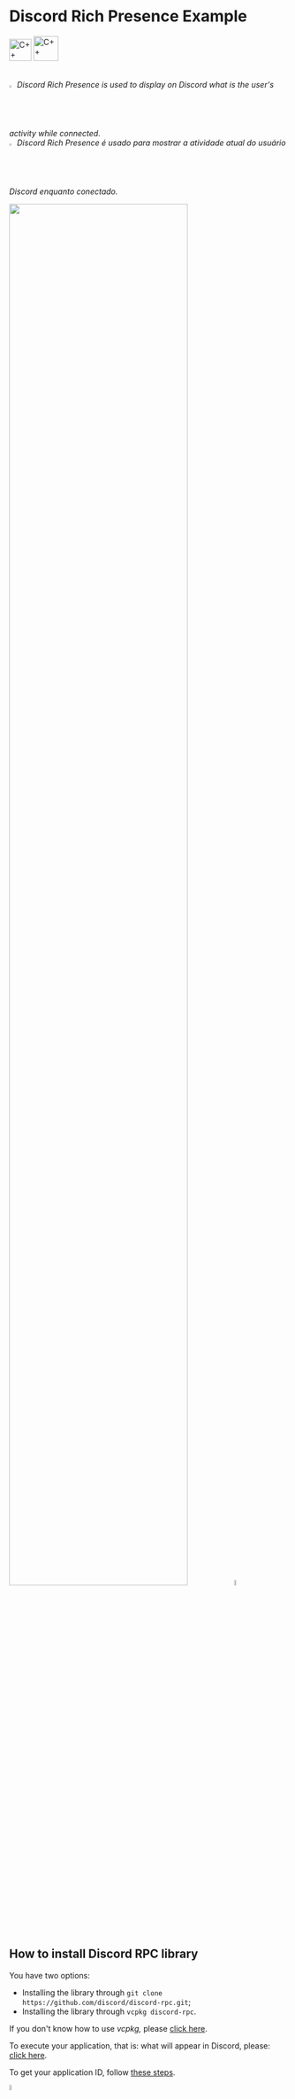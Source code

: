 # Discord Rich Presence Example

<img src="https://raw.githubusercontent.com/isocpp/logos/master/cpp_logo.png" alt="C++" width="40rem">
<img src="https://static-00.iconduck.com/assets.00/discord-icon-2048x2048-o5mluhz2.png" alt="C++" width="45rem">
<br /><br />

<img src="https://1000logos.net/wp-content/uploads/2023/11/American-Flag-Emoji.png" alt="us flag" width="2%" /> _Discord Rich Presence is used to display on Discord what is the user's activity while connected._
<br>
<img src="https://cdn3.emoji.gg/emojis/4291-brazil.png" alt="brazilian flag" width="2%" /> _Discord Rich Presence é usado para mostrar a atividade atual do usuário Discord enquanto conectado._

<img src="https://cdn.discordapp.com/attachments/1165146974815801525/1259719015904051291/design.png?ex=668cb441&is=668b62c1&hm=a561f6d20a17bf3ae30f03c6cad7b6e84425b093b816b10eacb45d49a652b8e7&" width="80%">

<img src="https://1000logos.net/wp-content/uploads/2023/11/American-Flag-Emoji.png" alt="us flag" width="5%" />

## How to install Discord RPC library

You have two options:

- Installing the library through `git clone https://github.com/discord/discord-rpc.git`;
- Installing the library through `vcpkg discord-rpc`.

If you don't know how to use _vcpkg,_ please [click here](https://vcpkg.io/en/).

To execute your application, that is: what will appear in Discord, please: [click here](https://discord.com/developers/applications).

To get your application ID, follow [these steps](https://support-dev.discord.com/hc/en-us/articles/360028717192-Where-can-I-find-my-Application-Team-Server-ID#:~:text=The%20Application%20ID%2C%20also%20known,the%20game%20in%20your%20Library.).

<img src="https://cdn3.emoji.gg/emojis/4291-brazil.png" alt="brazilian flag" width="5%" />

## Como instalar a biblioteca do Discord RPC

Você tem duas opções:

- Instalando a biblioteca através do comando `git clone https://github.com/discord/discord-rpc.git`;
- Instalando a biblioteca através do comando `vcpkg discord-rpc`.

Caso não souber usar _vcpkg,_ por favor [clique aqui](https://vcpkg.io/en/).

Para executar sua aplicação, isto é: o que vai aparecer no Discord, por favor: [clique aqui](https://discord.com/developers/applications).

Para obter seu App ID, siga [estes passos](https://support-dev.discord.com/hc/pt-br/articles/360028717192-Where-can-I-find-my-Application-Team-Server-ID).
